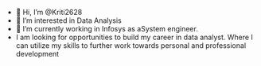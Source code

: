 - 👋 Hi, I’m @Kriti2628
- 👀 I’m interested in Data Analysis
- 🌱 I’m currently working in Infosys as aSystem engineer.
- I am looking for opportunities to build my career in data analyst. Where I can utilize my skills to further work towards personal and professional development

<!---
Kriti2628/Kriti2628 is a ✨ special ✨ repository because its `README.md` (this file) appears on your GitHub profile.
You can click the Preview link to take a look at your changes.
--->
